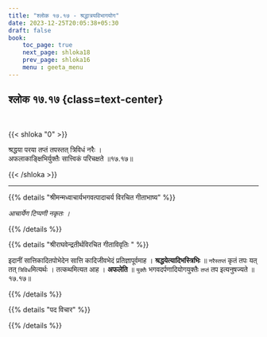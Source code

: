 ```yaml
---
title: "श्लोक १७.१७ - श्रद्धात्रयविभागयोग"
date: 2023-12-25T20:05:38+05:30
draft: false
book:
    toc_page: true
    next_page: shloka18
    prev_page: shloka16
    menu : geeta_menu
---
```




## श्लोक १७.१७ {class=text-center}

<br/>

{{< shloka  "0"  >}}

श्रद्धया परया तप्तं तपस्तत् त्रिविधं नरैः ।  
अफलाकाङ्क्षिभिर्युक्तैः सात्त्विकं परिचक्षते ॥१७.१७॥

{{< /shloka >}}

---


{{% details "श्रीमन्मध्वाचार्यभगवत्पादाचर्य विरचित  गीताभाष्य" %}}

*आचार्येण टिप्पणी नकृतः ।*

{{% /details %}}



{{% details "श्रीराघवेन्द्रतीर्थविरचित गीताविवृतिः " %}}

इदानीं सात्तिकादितपोभेदेन सात्ति कादिजीवभेदं 
प्रतिज्ञापूर्वमाह । **श्रद्धयेत्यादिभस्त्रिभिः** ॥ `नरैस्तप्तं` कृतं तपः यत्‌
तत्‌ `त्रिविध`मित्यर्थः । तत्कथमित्यत आह । **अफलेति** ॥ 
`युक्तैः` भगवदर्पणादियोगयुक्तैः `तप्तं` तप इत्यनुषज्यते ॥१७.१७॥

{{% /details %}}



{{% details "पद विचार" %}}


{{% /details %}}
